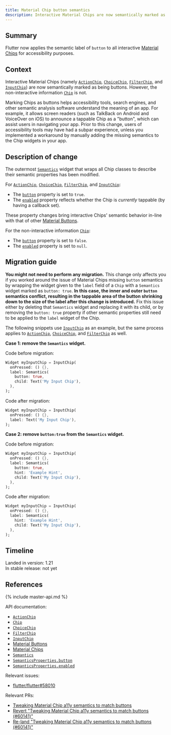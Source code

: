```yaml
---
title: Material Chip button semantics
description: Interactive Material Chips are now semantically marked as buttons.
---
```


## Summary

Flutter now applies the semantic label of `button` to all interactive [Material
Chips][] for accessibility purposes.

## Context

Interactive Material Chips (namely [`ActionChip`][], [`ChoiceChip`][],
[`FilterChip`][], and [`InputChip`][]) are now semantically marked as being
buttons. However, the non-interactive information [`Chip`][] is not.

Marking Chips as buttons helps accessibility tools, search engines, and other
semantic analysis software understand the meaning of an app. For example, it
allows screen readers (such as TalkBack on Android and VoiceOver on iOS) to
announce a tappable Chip as a "button", which can assist users in navigating
your app. Prior to this change, users of accessibility tools may have had a
subpar experience, unless you implemented a workaround by manually adding the
missing semantics to the Chip widgets in your app.

## Description of change

The outermost [`Semantics`][] widget that wraps all Chip classes to describe
their semantic properties has been modified.

For [`ActionChip`][], [`ChoiceChip`][], [`FilterChip`][], and [`InputChip`][]:

- The [`button`][`SemanticsProperties.button`] property is set to `true`.
- The [`enabled`][`SemanticsProperties.enabled`] property reflects whether the
  Chip is _currently_ tappable (by having a callback set).

These property changes bring interactive Chips' semantic behavior in-line with
that of other [Material Buttons][].

For the non-interactive information [`Chip`][]:

- The [`button`][`SemanticsProperties.button`] property is set to `false`.
- The [`enabled`][`SemanticsProperties.enabled`] property is set to `null`.

## Migration guide

**You might not need to perform any migration.** This change only affects you if
you worked around the issue of Material Chips missing `button` semantics by
wrapping the widget given to the `label` field of a `Chip` with a `Semantics`
widget marked as `button: true`. **In this case, the inner and outer `button`
semantics conflict, resulting in the tappable area of the button shrinking
down to the size of the label after this change is introduced.** Fix this issue
either by deleting that `Semantics` widget and replacing it with its child,
or by removing the `button: true` property if other semantic properties still
need to be applied to the `label` widget of the Chip.

The following snippets use [`InputChip`][] as an example, but the same process
applies to [`ActionChip`][], [`ChoiceChip`][], and [`FilterChip`][] as well.

**Case 1: remove the `Semantics` widget.**

Code before migration:

<!-- skip -->
```dart
Widget myInputChip = InputChip(
  onPressed: () {},
  label: Semantics(
    button: true,
    child: Text('My Input Chip'),
  ),
);
```

Code after migration:

<!-- skip -->
```dart
Widget myInputChip = InputChip(
  onPressed: () {},
  label: Text('My Input Chip'),
);
```

**Case 2: remove `button:true` from the `Semantics` widget.**

Code before migration:

<!-- skip -->
```dart
Widget myInputChip = InputChip(
  onPressed: () {},
  label: Semantics(
    button: true,
    hint: 'Example Hint',
    child: Text('My Input Chip'),
  ),
);
```

Code after migration:

<!-- skip -->
```dart
Widget myInputChip = InputChip(
  onPressed: () {},
  label: Semantics(
    hint: 'Example Hint',
    child: Text('My Input Chip'),
  ),
);
```

## Timeline

Landed in version: 1.21<br>
In stable release: not yet

## References

{% include master-api.md %}

API documentation:
* [`ActionChip`][]
* [`Chip`][]
* [`ChoiceChip`][]
* [`FilterChip`][]
* [`InputChip`][]
* [Material Buttons][]
* [Material Chips][]
* [`Semantics`][]
* [`SemanticsProperties.button`][]
* [`SemanticsProperties.enabled`][]

Relevant issues:
* [flutter/flutter#58010][]

Relevant PRs:
* [Tweaking Material Chip a11y semantics to match buttons][]
* [Revert "Tweaking Material Chip a11y semantics to match buttons (#60141)"][]
* [Re-land "Tweaking Material Chip a11y semantics to match buttons (#60141)"][]

[`ActionChip`]: {{site.api}}/flutter/material/ActionChip-class.html
[`Chip`]: {{site.api}}/flutter/material/Chip-class.html
[`ChoiceChip`]: {{site.api}}/flutter/material/ChoiceChip-class.html
[`FilterChip`]: {{site.api}}/flutter/material/FilterChip-class.html
[`InputChip`]: {{site.api}}/flutter/material/InputChip-class.html
[Material Buttons]: {{site.material}}/components/buttons
[Material Chips]: {{site.material}}/components/chips
[`Semantics`]: {{site.api}}/flutter/widgets/Semantics-class.html
[`SemanticsProperties.button`]: {{site.api}}/flutter/semantics/SemanticsProperties/button.html
[`SemanticsProperties.enabled`]: {{site.api}}/flutter/semantics/SemanticsProperties/enabled.html

[flutter/flutter#58010]: {{site.github}}/flutter/flutter/issues/58010

[Tweaking Material Chip a11y semantics to match buttons]: {{site.github}}/flutter/flutter/pull/60141
[Revert "Tweaking Material Chip a11y semantics to match buttons (#60141)"]: {{site.github}}/flutter/flutter/pull/60645
[Re-land "Tweaking Material Chip a11y semantics to match buttons (#60141)"]: {{site.github}}/flutter/flutter/pull/61048
